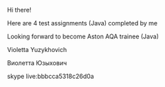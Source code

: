 Hi there!

Here are 4 test assignments (Java) completed by me

Looking forward to become Aston AQA trainee (Java)




Violetta Yuzykhovich

Виолетта Юзыхович

skype live:bbbcca5318c26d0a
